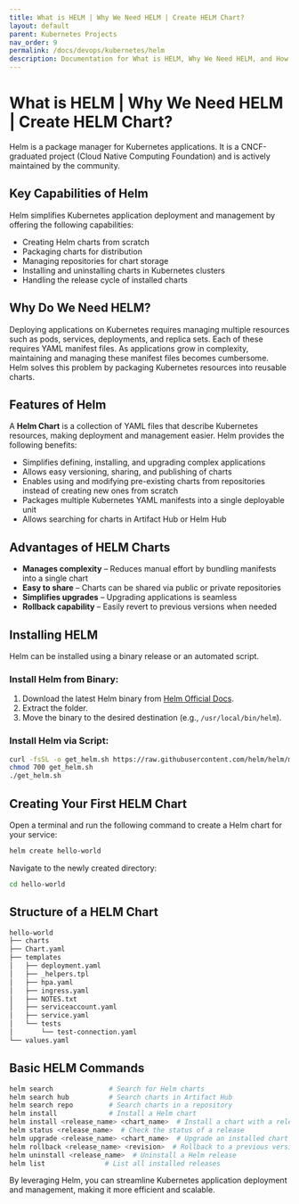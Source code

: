 ```yaml
---
title: What is HELM | Why We Need HELM | Create HELM Chart?
layout: default
parent: Kubernetes Projects
nav_order: 9
permalink: /docs/devops/kubernetes/helm
description: Documentation for What is HELM, Why We Need HELM, and How to Create a HELM Chart.
---
```


# What is HELM | Why We Need HELM | Create HELM Chart?

Helm is a package manager for Kubernetes applications. It is a CNCF-graduated project (Cloud Native Computing Foundation) and is actively maintained by the community.

## Key Capabilities of Helm

Helm simplifies Kubernetes application deployment and management by offering the following capabilities:

- Creating Helm charts from scratch
- Packaging charts for distribution
- Managing repositories for chart storage
- Installing and uninstalling charts in Kubernetes clusters
- Handling the release cycle of installed charts

## Why Do We Need HELM?

Deploying applications on Kubernetes requires managing multiple resources such as pods, services, deployments, and replica sets. Each of these requires YAML manifest files. As applications grow in complexity, maintaining and managing these manifest files becomes cumbersome. Helm solves this problem by packaging Kubernetes resources into reusable charts.

## Features of Helm

A **Helm Chart** is a collection of YAML files that describe Kubernetes resources, making deployment and management easier. Helm provides the following benefits:

- Simplifies defining, installing, and upgrading complex applications
- Allows easy versioning, sharing, and publishing of charts
- Enables using and modifying pre-existing charts from repositories instead of creating new ones from scratch
- Packages multiple Kubernetes YAML manifests into a single deployable unit
- Allows searching for charts in Artifact Hub or Helm Hub

## Advantages of HELM Charts

- **Manages complexity** – Reduces manual effort by bundling manifests into a single chart
- **Easy to share** – Charts can be shared via public or private repositories
- **Simplifies upgrades** – Upgrading applications is seamless
- **Rollback capability** – Easily revert to previous versions when needed

## Installing HELM

Helm can be installed using a binary release or an automated script.

### Install Helm from Binary:

1. Download the latest Helm binary from [Helm Official Docs](https://helm.sh/docs/intro/install/).
2. Extract the folder.
3. Move the binary to the desired destination (e.g., `/usr/local/bin/helm`).

### Install Helm via Script:

```bash
curl -fsSL -o get_helm.sh https://raw.githubusercontent.com/helm/helm/main/scripts/get-helm-3
chmod 700 get_helm.sh
./get_helm.sh
```

## Creating Your First HELM Chart

Open a terminal and run the following command to create a Helm chart for your service:

```bash
helm create hello-world
```

Navigate to the newly created directory:

```bash
cd hello-world
```

## Structure of a HELM Chart

```bash
hello-world
├── charts
├── Chart.yaml
├── templates
│   ├── deployment.yaml
│   ├── _helpers.tpl
│   ├── hpa.yaml
│   ├── ingress.yaml
│   ├── NOTES.txt
│   ├── serviceaccount.yaml
│   ├── service.yaml
│   └── tests
│       └── test-connection.yaml
└── values.yaml
```

## Basic HELM Commands

```bash
helm search              # Search for Helm charts
helm search hub          # Search charts in Artifact Hub
helm search repo         # Search charts in a repository
helm install             # Install a Helm chart
helm install <release_name> <chart_name>  # Install a chart with a release name
helm status <release_name>  # Check the status of a release
helm upgrade <release_name> <chart_name>  # Upgrade an installed chart
helm rollback <release_name> <revision>  # Rollback to a previous version
helm uninstall <release_name>  # Uninstall a Helm release
helm list               # List all installed releases
```

By leveraging Helm, you can streamline Kubernetes application deployment and management, making it more efficient and scalable.

